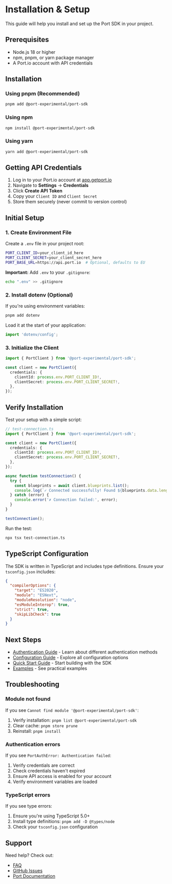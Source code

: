 # Installation & Setup

This guide will help you install and set up the Port SDK in your project.

## Prerequisites

- Node.js 18 or higher
- npm, pnpm, or yarn package manager
- A Port.io account with API credentials

## Installation

### Using pnpm (Recommended)

```bash
pnpm add @port-experimental/port-sdk
```

### Using npm

```bash
npm install @port-experimental/port-sdk
```

### Using yarn

```bash
yarn add @port-experimental/port-sdk
```

## Getting API Credentials

1. Log in to your Port.io account at [app.getport.io](https://app.getport.io)
2. Navigate to **Settings** → **Credentials**
3. Click **Create API Token**
4. Copy your `Client ID` and `Client Secret`
5. Store them securely (never commit to version control)

## Initial Setup

### 1. Create Environment File

Create a `.env` file in your project root:

```bash
PORT_CLIENT_ID=your_client_id_here
PORT_CLIENT_SECRET=your_client_secret_here
PORT_BASE_URL=https://api.port.io  # Optional, defaults to EU
```

**Important:** Add `.env` to your `.gitignore`:

```bash
echo ".env" >> .gitignore
```

### 2. Install dotenv (Optional)

If you're using environment variables:

```bash
pnpm add dotenv
```

Load it at the start of your application:

```typescript
import 'dotenv/config';
```

### 3. Initialize the Client

```typescript
import { PortClient } from '@port-experimental/port-sdk';

const client = new PortClient({
  credentials: {
    clientId: process.env.PORT_CLIENT_ID!,
    clientSecret: process.env.PORT_CLIENT_SECRET!,
  },
});
```

## Verify Installation

Test your setup with a simple script:

```typescript
// test-connection.ts
import { PortClient } from '@port-experimental/port-sdk';

const client = new PortClient({
  credentials: {
    clientId: process.env.PORT_CLIENT_ID!,
    clientSecret: process.env.PORT_CLIENT_SECRET!,
  },
});

async function testConnection() {
  try {
    const blueprints = await client.blueprints.list();
    console.log(`✓ Connected successfully! Found ${blueprints.data.length} blueprints`);
  } catch (error) {
    console.error('✗ Connection failed:', error);
  }
}

testConnection();
```

Run the test:

```bash
npx tsx test-connection.ts
```

## TypeScript Configuration

The SDK is written in TypeScript and includes type definitions. Ensure your `tsconfig.json` includes:

```json
{
  "compilerOptions": {
    "target": "ES2020",
    "module": "ESNext",
    "moduleResolution": "node",
    "esModuleInterop": true,
    "strict": true,
    "skipLibCheck": true
  }
}
```

## Next Steps

- [Authentication Guide](./authentication.md) - Learn about different authentication methods
- [Configuration Guide](./configuration.md) - Explore all configuration options
- [Quick Start Guide](./quickstart.md) - Start building with the SDK
- [Examples](../EXAMPLES.md) - See practical examples

## Troubleshooting

### Module not found

If you see `Cannot find module '@port-experimental/port-sdk'`:

1. Verify installation: `pnpm list @port-experimental/port-sdk`
2. Clear cache: `pnpm store prune`
3. Reinstall: `pnpm install`

### Authentication errors

If you see `PortAuthError: Authentication failed`:

1. Verify credentials are correct
2. Check credentials haven't expired
3. Ensure API access is enabled for your account
4. Verify environment variables are loaded

### TypeScript errors

If you see type errors:

1. Ensure you're using TypeScript 5.0+
2. Install type definitions: `pnpm add -D @types/node`
3. Check your `tsconfig.json` configuration

## Support

Need help? Check out:
- [FAQ](../FAQ.md)
- [GitHub Issues](https://github.com/port-experimental/port-sdk/issues)
- [Port Documentation](https://docs.port.io)

